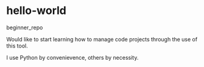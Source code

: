 # hello-world
beginner_repo

Would like to start learning how to manage code projects through the use of this tool.

I use Python by convenievence, others by necessity.

